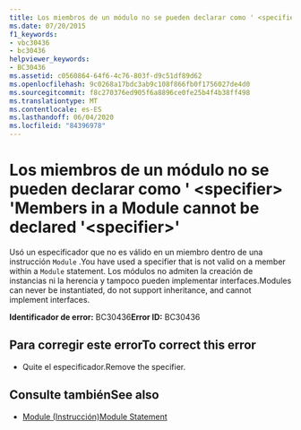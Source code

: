 ```yaml
---
title: Los miembros de un módulo no se pueden declarar como ' <specifier> '
ms.date: 07/20/2015
f1_keywords:
- vbc30436
- bc30436
helpviewer_keywords:
- BC30436
ms.assetid: c0560864-64f6-4c76-803f-d9c51df89d62
ms.openlocfilehash: 9c0268a17bdc3ab9c108f866fb0f1756027de4d0
ms.sourcegitcommit: f8c270376ed905f6a8896ce0fe25b4f4b38ff498
ms.translationtype: MT
ms.contentlocale: es-ES
ms.lasthandoff: 06/04/2020
ms.locfileid: "84396978"
---
```

# <a name="members-in-a-module-cannot-be-declared-specifier"></a><span data-ttu-id="dc8fd-102">Los miembros de un módulo no se pueden declarar como ' \<specifier> '</span><span class="sxs-lookup"><span data-stu-id="dc8fd-102">Members in a Module cannot be declared '\<specifier>'</span></span>
<span data-ttu-id="dc8fd-103">Usó un especificador que no es válido en un miembro dentro de una instrucción `Module` .</span><span class="sxs-lookup"><span data-stu-id="dc8fd-103">You have used a specifier that is not valid on a member within a `Module` statement.</span></span> <span data-ttu-id="dc8fd-104">Los módulos no admiten la creación de instancias ni la herencia y tampoco pueden implementar interfaces.</span><span class="sxs-lookup"><span data-stu-id="dc8fd-104">Modules can never be instantiated, do not support inheritance, and cannot implement interfaces.</span></span>  
  
 <span data-ttu-id="dc8fd-105">**Identificador de error:** BC30436</span><span class="sxs-lookup"><span data-stu-id="dc8fd-105">**Error ID:** BC30436</span></span>  
  
## <a name="to-correct-this-error"></a><span data-ttu-id="dc8fd-106">Para corregir este error</span><span class="sxs-lookup"><span data-stu-id="dc8fd-106">To correct this error</span></span>  
  
- <span data-ttu-id="dc8fd-107">Quite el especificador.</span><span class="sxs-lookup"><span data-stu-id="dc8fd-107">Remove the specifier.</span></span>  
  
## <a name="see-also"></a><span data-ttu-id="dc8fd-108">Consulte también</span><span class="sxs-lookup"><span data-stu-id="dc8fd-108">See also</span></span>

- [<span data-ttu-id="dc8fd-109">Module (Instrucción)</span><span class="sxs-lookup"><span data-stu-id="dc8fd-109">Module Statement</span></span>](../language-reference/statements/module-statement.md)
